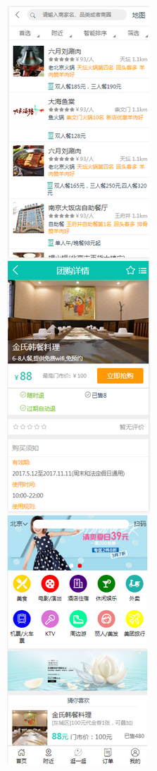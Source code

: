 ![](https://github.com/pengtaoqi/123321/blob/master/static/images/re1.png)
![](https://github.com/pengtaoqi/123321/blob/master/static/images/re2.png)
![](https://github.com/pengtaoqi/123321/blob/master/static/images/re3.png)

